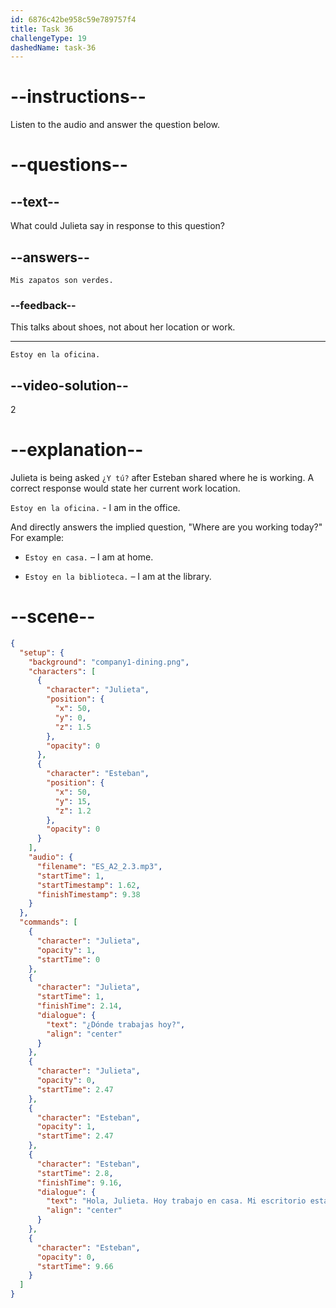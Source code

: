 ```yaml
---
id: 6876c42be958c59e789757f4
title: Task 36
challengeType: 19
dashedName: task-36
---
```

<!-- SPEAKING -->
<!-- (Audio) Julieta: ¿Dónde trabajas hoy? Esteban: Hola, Julieta. Hoy trabajo en casa. Mi escritorio está cerca de la ventana. ¿Y tú? -->

# --instructions--

Listen to the audio and answer the question below.

# --questions--

## --text--

What could Julieta say in response to this question?

## --answers--

`Mis zapatos son verdes.`

### --feedback--

This talks about shoes, not about her location or work.

---

`Estoy en la oficina.`


## --video-solution--

2

# --explanation--

Julieta is being asked `¿Y tú?` after Esteban shared where he is working. A correct response would state her current work location.

`Estoy en la oficina.` - I am in the office.

And directly answers the implied question, "Where are you working today?" For example:

- `Estoy en casa.` – I am at home.

- `Estoy en la biblioteca.` – I am at the library.


# --scene--

```json
{
  "setup": {
    "background": "company1-dining.png",
    "characters": [
      {
        "character": "Julieta",
        "position": {
          "x": 50,
          "y": 0,
          "z": 1.5
        },
        "opacity": 0
      },
      {
        "character": "Esteban",
        "position": {
          "x": 50,
          "y": 15,
          "z": 1.2
        },
        "opacity": 0
      }
    ],
    "audio": {
      "filename": "ES_A2_2.3.mp3",
      "startTime": 1,
      "startTimestamp": 1.62,
      "finishTimestamp": 9.38
    }
  },
  "commands": [
    {
      "character": "Julieta",
      "opacity": 1,
      "startTime": 0
    },
    {
      "character": "Julieta",
      "startTime": 1,
      "finishTime": 2.14,
      "dialogue": {
        "text": "¿Dónde trabajas hoy?",
        "align": "center"
      }
    },
    {
      "character": "Julieta",
      "opacity": 0,
      "startTime": 2.47
    },
    {
      "character": "Esteban",
      "opacity": 1,
      "startTime": 2.47
    },
    {
      "character": "Esteban",
      "startTime": 2.8,
      "finishTime": 9.16,
      "dialogue": {
        "text": "Hola, Julieta. Hoy trabajo en casa. Mi escritorio está cerca de la ventana. ¿Y tú?",
        "align": "center"
      }
    },
    {
      "character": "Esteban",
      "opacity": 0,
      "startTime": 9.66
    }
  ]
}
```
